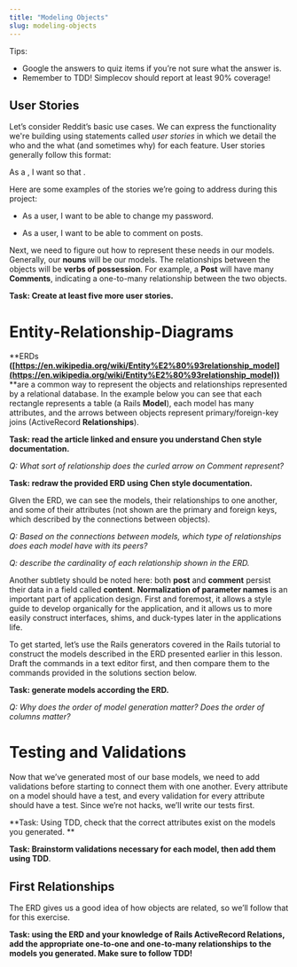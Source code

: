 ```yaml
---
title: "Modeling Objects"
slug: modeling-objects
---
```


Tips:
* Google the answers to quiz items if you’re not sure what the answer is.
* Remember to TDD!  Simplecov should report at least 90% coverage!

## User Stories

Let’s consider Reddit’s basic use cases. We can express the functionality we're building using statements called *user stories* in which we detail the who and the what (and sometimes why) for each feature.  User stories generally follow this format:

 As a <role>, I want <feature> so that <reason>.

Here are some examples of the stories we’re going to address during this project:

* As a user, I want to be able to change my password.

* As a user, I want to be able to comment on posts.

Next, we need to figure out how to represent these needs in our models. Generally, our **nouns** will be our models. The relationships between the objects will be **verbs of possession**.  For example, a **Post** will have many **Comments**, indicating a one-to-many relationship between the two objects.

**Task: Create at least five more user stories.**

# Entity-Relationship-Diagrams

**ERDs **([https://en.wikipedia.org/wiki/Entity%E2%80%93relationship_model](https://en.wikipedia.org/wiki/Entity%E2%80%93relationship_model))** **are a common way to represent the objects and relationships represented by a relational database. In the example below you can see that each rectangle represents a table (a Rails **Model**), each model has many attributes, and the arrows between objects represent primary/foreign-key joins (ActiveRecord **Relationships**).

**Task: read the article linked and ensure you understand Chen style documentation.**

*Q: What sort of relationship does the curled arrow on Comment represent?*

**Task: redraw the provided ERD using Chen style documentation.**

GIven the ERD, we can see the models, their relationships to one another, and some of their attributes (not shown are the primary and foreign keys, which described by the connections between objects).  

*Q: Based on the connections between models, which type of relationships does each model have with its peers?*

*Q: describe the cardinality of each relationship shown in the ERD.*

Another subtlety should be noted here: both **post** and **comment** persist their data in a field called **content**.  **Normalization of parameter names** is an important part of application design.  First and foremost, it allows a style guide to develop organically for the application, and it allows us to more easily construct interfaces, shims, and duck-types later in the applications life.

To get started, let’s use the Rails generators covered in the Rails tutorial to construct the models described in the ERD presented earlier in this lesson.  Draft the commands in a text editor first, and then compare them to the commands provided in the solutions section below.  

**Task: generate models according the ERD.**

*Q: Why does the order of model generation matter?  Does the order of columns matter?*

# Testing and Validations

Now that we’ve generated most of our base models, we need to add validations before starting to connect them with one another.  Every attribute on a model should have a test, and every validation for every attribute should have a test.  Since we’re not hacks, we’ll write our tests first.

**Task: Using TDD, check that the correct attributes exist on the models you generated.  **

**Task: Brainstorm validations necessary for each model, then add them using TDD**.

## First Relationships

The ERD gives us a good idea of how objects are related, so we’ll follow that for this exercise.

**Task: using the ERD and your knowledge of Rails ActiveRecord Relations, add the appropriate one-to-one and one-to-many relationships to the models you generated.  Make sure to follow TDD!**

